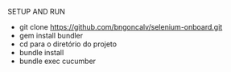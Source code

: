 SETUP AND RUN

- git clone https://github.com/bngoncalv/selenium-onboard.git
- gem install bundler
- cd para o diretório do projeto
- bundle install
- bundle exec cucumber
